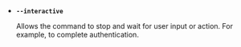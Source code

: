 - **`--interactive`**

  Allows the command to stop and wait for user input or action. For example, to complete authentication.
